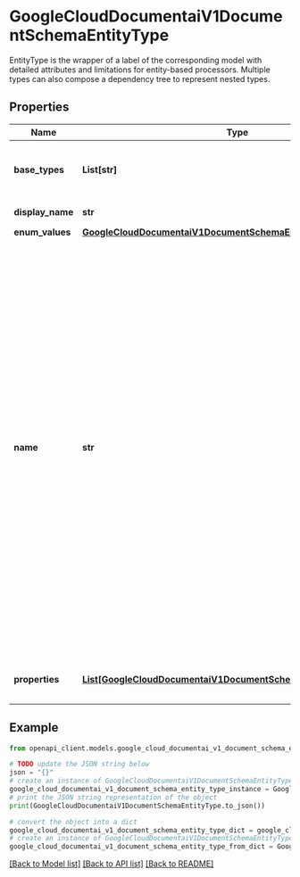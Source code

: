# GoogleCloudDocumentaiV1DocumentSchemaEntityType

EntityType is the wrapper of a label of the corresponding model with detailed attributes and limitations for entity-based processors. Multiple types can also compose a dependency tree to represent nested types.

## Properties

Name | Type | Description | Notes
------------ | ------------- | ------------- | -------------
**base_types** | **List[str]** | The entity type that this type is derived from. For now, one and only one should be set. | [optional] 
**display_name** | **str** | User defined name for the type. | [optional] 
**enum_values** | [**GoogleCloudDocumentaiV1DocumentSchemaEntityTypeEnumValues**](GoogleCloudDocumentaiV1DocumentSchemaEntityTypeEnumValues.md) |  | [optional] 
**name** | **str** | Name of the type. It must be unique within the schema file and cannot be a \&quot;Common Type\&quot;. The following naming conventions are used: - Use &#x60;snake_casing&#x60;. - Name matching is case-sensitive. - Maximum 64 characters. - Must start with a letter. - Allowed characters: ASCII letters &#x60;[a-z0-9_-]&#x60;. (For backward compatibility internal infrastructure and tooling can handle any ascii character.) - The &#x60;/&#x60; is sometimes used to denote a property of a type. For example &#x60;line_item/amount&#x60;. This convention is deprecated, but will still be honored for backward compatibility. | [optional] 
**properties** | [**List[GoogleCloudDocumentaiV1DocumentSchemaEntityTypeProperty]**](GoogleCloudDocumentaiV1DocumentSchemaEntityTypeProperty.md) | Description the nested structure, or composition of an entity. | [optional] 

## Example

```python
from openapi_client.models.google_cloud_documentai_v1_document_schema_entity_type import GoogleCloudDocumentaiV1DocumentSchemaEntityType

# TODO update the JSON string below
json = "{}"
# create an instance of GoogleCloudDocumentaiV1DocumentSchemaEntityType from a JSON string
google_cloud_documentai_v1_document_schema_entity_type_instance = GoogleCloudDocumentaiV1DocumentSchemaEntityType.from_json(json)
# print the JSON string representation of the object
print(GoogleCloudDocumentaiV1DocumentSchemaEntityType.to_json())

# convert the object into a dict
google_cloud_documentai_v1_document_schema_entity_type_dict = google_cloud_documentai_v1_document_schema_entity_type_instance.to_dict()
# create an instance of GoogleCloudDocumentaiV1DocumentSchemaEntityType from a dict
google_cloud_documentai_v1_document_schema_entity_type_from_dict = GoogleCloudDocumentaiV1DocumentSchemaEntityType.from_dict(google_cloud_documentai_v1_document_schema_entity_type_dict)
```
[[Back to Model list]](../README.md#documentation-for-models) [[Back to API list]](../README.md#documentation-for-api-endpoints) [[Back to README]](../README.md)


